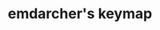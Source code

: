 ---
layout: layouts/keymapdb_entry.njk
OS: ['MacOS']
keymap_author: emdarcher
firmware: QMK
hasHomeRowMods: False
hasLetterOnThumb: False
hasVerticalCombos: False
thumb: https://i.imgur.com/ie5aF7d.jpg
imageDate: idk
keyCount: 62
keyboard: YMDK Bface
languages: ['English']
layerCount: 5
title: "emdarcher's keymap"
split: False
stagger: row
summary: 
keymap_url: https://github.com/emdarcher/qmk_firmware/tree/master/keyboards/ymdk/bface/keymaps/emdarcher
writeup: https://github.com/emdarcher/qmk_firmware/tree/master/keyboards/ymdk/bface/keymaps/emdarcher/readme.md
---